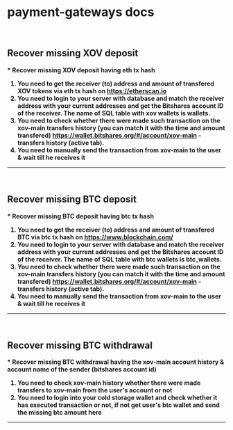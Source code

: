 # payment-gateways docs

<br>

## Recover missing XOV deposit
<b>* Recover missing XOV deposit having eth tx hash
  1. You need to get the receiver (to) address and amount of transfered XOV tokens via eth tx hash on https://etherscan.io
  2. You need to login to your server with database and match the receiver address with your current addresses and get the Bitshares account ID of the receiver. The name of SQL table with xov wallets is wallets.
  3. You need to check whether there were made such transaction on the xov-main transfers history (you can match it with the time and amount transfered) https://wallet.bitshares.org/#/account/xov-main - transfers history (active tab).
  4. You need to manually send the transaction from xov-main to the user & wait till he receives it
  
---
<br>

## Recover missing BTC deposit
<b>* Recover missing BTC deposit having btc tx hash
  1. You need to get the receiver (to) address and amount of transfered BTC via btc tx hash on https://www.blockchain.com/
  2. You need to login to your server with database and match the receiver address with your current addresses and get the Bitshares account ID of the receiver. The name of SQL table with btc wallets is btc_wallets.
  3. You need to check whether there were made such transaction on the xov-main transfers history (you can match it with the time and amount transfered) https://wallet.bitshares.org/#/account/xov-main - transfers history (active tab).
  4. You need to manually send the transaction from xov-main to the user & wait till he receives it

---
<br>

## Recover missing BTC withdrawal
<b>* Recover missing BTC withdrawal having the xov-main account history & account name of the sender (bitshares account id)
  1. You need to check xov-main history whether there were made transfers to xov-main from the user's account or not
  2. You need to login into your cold storage wallet and check whether it has executed transaction or not, if not get user's btc wallet and send the missing btc amount here
  
---

